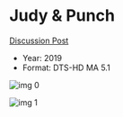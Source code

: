 # Judy & Punch

[Discussion Post](https://www.avsforum.com/threads/bass-eq-for-filtered-movies.2995212/post-59385228)

* Year: 2019
* Format: DTS-HD MA 5.1

![img 0](https://i.imgur.com/dWKik3q.jpg)

![img 1](https://i.imgur.com/9AD9oQn.png)

